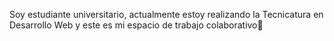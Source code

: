 Soy estudiante universitario, actualmente estoy realizando la Tecnicatura en Desarrollo Web y este es mi espacio de trabajo colaborativo🌱



<!---
aleruizrg/aleruizrg is a ✨ special ✨ repository because its `README.md` (this file) appears on your GitHub profile.
You can click the Preview link to take a look at your changes.
--->
